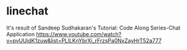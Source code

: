 # linechat
It's result of Sandeep Sudhakaran's Tutorial: Code Along Series-Chat Application 
https://www.youtube.com/watch?v=pvUUidK1zuw&list=PLlLKnYbrXi_rFrzsPa0NxZayHrT52a777

